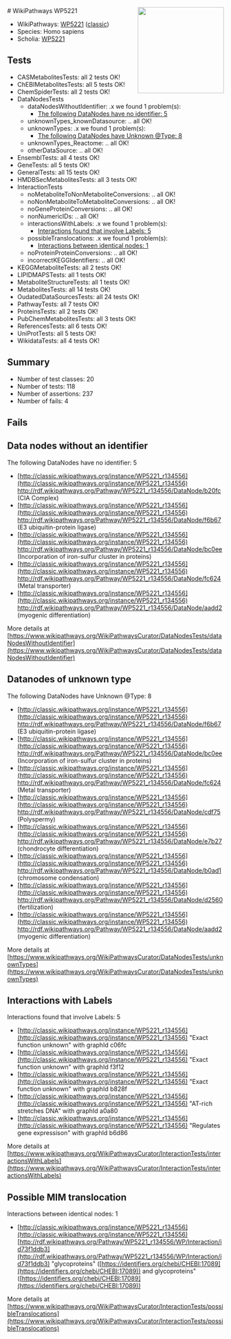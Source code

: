 <img style="float: right; width: 200px" src="https://upload.wikimedia.org/wikipedia/commons/thumb/8/83/Wplogo_with_text_500.png/640px-Wplogo_with_text_500.png" />
# WikiPathways WP5221

* WikiPathways: [WP5221](https://wikipathways.org/pathways/WP5221) ([classic](https://classic.wikipathways.org/instance/WP5221))
* Species: Homo sapiens
* Scholia: [WP5221](https://scholia.toolforge.org/wikipathways/WP5221)
## Tests
* CASMetabolitesTests: all 2 tests OK!
* ChEBIMetabolitesTests: all 5 tests OK!
* ChemSpiderTests: all 2 tests OK!
* DataNodesTests
    * dataNodesWithoutIdentifier: .x we found 1 problem(s):
        * [The following DataNodes have no identifier: 5](#d2d32fa4)
    * unknownTypes_knownDatasource: .. all OK!
    * unknownTypes: .x we found 1 problem(s):
        * [The following DataNodes have Unknown @Type: 8](#839973e6)
    * unknownTypes_Reactome: .. all OK!
    * otherDataSource: .. all OK!
* EnsemblTests: all 4 tests OK!
* GeneTests: all 5 tests OK!
* GeneralTests: all 15 tests OK!
* HMDBSecMetabolitesTests: all 3 tests OK!
* InteractionTests
    * noMetaboliteToNonMetaboliteConversions: .. all OK!
    * noNonMetaboliteToMetaboliteConversions: .. all OK!
    * noGeneProteinConversions: .. all OK!
    * nonNumericIDs: .. all OK!
    * interactionsWithLabels: .x we found 1 problem(s):
        * [Interactions found that involve Labels: 5](#630d267c)
    * possibleTranslocations: .x we found 1 problem(s):
        * [Interactions between identical nodes: 1](#1c118206)
    * noProteinProteinConversions: .. all OK!
    * incorrectKEGGIdentifiers: .. all OK!
* KEGGMetaboliteTests: all 2 tests OK!
* LIPIDMAPSTests: all 1 tests OK!
* MetaboliteStructureTests: all 1 tests OK!
* MetabolitesTests: all 14 tests OK!
* OudatedDataSourcesTests: all 24 tests OK!
* PathwayTests: all 7 tests OK!
* ProteinsTests: all 2 tests OK!
* PubChemMetabolitesTests: all 3 tests OK!
* ReferencesTests: all 6 tests OK!
* UniProtTests: all 5 tests OK!
* WikidataTests: all 4 tests OK!


## Summary

* Number of test classes: 20
* Number of tests: 118
* Number of assertions: 237
* Number of fails: 4

## Fails

<a name="d2d32fa4" />

## Data nodes without an identifier

The following DataNodes have no identifier: 5

* [http://classic.wikipathways.org/instance/WP5221_r134556](http://classic.wikipathways.org/instance/WP5221_r134556) http://rdf.wikipathways.org/Pathway/WP5221_r134556/DataNode/b20fc (CIA Complex)
* [http://classic.wikipathways.org/instance/WP5221_r134556](http://classic.wikipathways.org/instance/WP5221_r134556) http://rdf.wikipathways.org/Pathway/WP5221_r134556/DataNode/f6b67 (E3 ubiquitin-protein ligase)
* [http://classic.wikipathways.org/instance/WP5221_r134556](http://classic.wikipathways.org/instance/WP5221_r134556) http://rdf.wikipathways.org/Pathway/WP5221_r134556/DataNode/bc0ee (Incorporation of
iron-sulfur cluster in proteins)
* [http://classic.wikipathways.org/instance/WP5221_r134556](http://classic.wikipathways.org/instance/WP5221_r134556) http://rdf.wikipathways.org/Pathway/WP5221_r134556/DataNode/fc624 (Metal transporter)
* [http://classic.wikipathways.org/instance/WP5221_r134556](http://classic.wikipathways.org/instance/WP5221_r134556) http://rdf.wikipathways.org/Pathway/WP5221_r134556/DataNode/aadd2 (myogenic differentiation)


More details at [https://www.wikipathways.org/WikiPathwaysCurator/DataNodesTests/dataNodesWithoutIdentifier](https://www.wikipathways.org/WikiPathwaysCurator/DataNodesTests/dataNodesWithoutIdentifier)

<a name="839973e6" />

## Datanodes of unknown type

The following DataNodes have Unknown @Type: 8

* [http://classic.wikipathways.org/instance/WP5221_r134556](http://classic.wikipathways.org/instance/WP5221_r134556) http://rdf.wikipathways.org/Pathway/WP5221_r134556/DataNode/f6b67 (E3 ubiquitin-protein ligase)
* [http://classic.wikipathways.org/instance/WP5221_r134556](http://classic.wikipathways.org/instance/WP5221_r134556) http://rdf.wikipathways.org/Pathway/WP5221_r134556/DataNode/bc0ee (Incorporation of
iron-sulfur cluster in proteins)
* [http://classic.wikipathways.org/instance/WP5221_r134556](http://classic.wikipathways.org/instance/WP5221_r134556) http://rdf.wikipathways.org/Pathway/WP5221_r134556/DataNode/fc624 (Metal transporter)
* [http://classic.wikipathways.org/instance/WP5221_r134556](http://classic.wikipathways.org/instance/WP5221_r134556) http://rdf.wikipathways.org/Pathway/WP5221_r134556/DataNode/cdf75 (Polyspermy)
* [http://classic.wikipathways.org/instance/WP5221_r134556](http://classic.wikipathways.org/instance/WP5221_r134556) http://rdf.wikipathways.org/Pathway/WP5221_r134556/DataNode/e7b27 (chondrocyte differentiation)
* [http://classic.wikipathways.org/instance/WP5221_r134556](http://classic.wikipathways.org/instance/WP5221_r134556) http://rdf.wikipathways.org/Pathway/WP5221_r134556/DataNode/b0ad1 (chromosome
condensation)
* [http://classic.wikipathways.org/instance/WP5221_r134556](http://classic.wikipathways.org/instance/WP5221_r134556) http://rdf.wikipathways.org/Pathway/WP5221_r134556/DataNode/d2560 (fertilization)
* [http://classic.wikipathways.org/instance/WP5221_r134556](http://classic.wikipathways.org/instance/WP5221_r134556) http://rdf.wikipathways.org/Pathway/WP5221_r134556/DataNode/aadd2 (myogenic differentiation)


More details at [https://www.wikipathways.org/WikiPathwaysCurator/DataNodesTests/unknownTypes](https://www.wikipathways.org/WikiPathwaysCurator/DataNodesTests/unknownTypes)

<a name="630d267c" />

## Interactions with Labels

Interactions found that involve Labels: 5

* [http://classic.wikipathways.org/instance/WP5221_r134556](http://classic.wikipathways.org/instance/WP5221_r134556) "Exact function unknown" with graphId c06fc
* [http://classic.wikipathways.org/instance/WP5221_r134556](http://classic.wikipathways.org/instance/WP5221_r134556) "Exact function unknown" with graphId f3f12
* [http://classic.wikipathways.org/instance/WP5221_r134556](http://classic.wikipathways.org/instance/WP5221_r134556) "Exact function unknown" with graphId b828f
* [http://classic.wikipathways.org/instance/WP5221_r134556](http://classic.wikipathways.org/instance/WP5221_r134556) "AT-rich stretches DNA" with graphId a0a80
* [http://classic.wikipathways.org/instance/WP5221_r134556](http://classic.wikipathways.org/instance/WP5221_r134556) "Regulates
gene expressison" with graphId b6d86


More details at [https://www.wikipathways.org/WikiPathwaysCurator/InteractionTests/interactionsWithLabels](https://www.wikipathways.org/WikiPathwaysCurator/InteractionTests/interactionsWithLabels)

<a name="1c118206" />

## Possible MIM translocation

Interactions between identical nodes: 1

* [http://classic.wikipathways.org/instance/WP5221_r134556](http://classic.wikipathways.org/instance/WP5221_r134556) [http://rdf.wikipathways.org/Pathway/WP5221_r134556/WP/Interaction/id73f1ddb3](http://rdf.wikipathways.org/Pathway/WP5221_r134556/WP/Interaction/id73f1ddb3) "glycoproteins" ([https://identifiers.org/chebi/CHEBI:17089](https://identifiers.org/chebi/CHEBI:17089)) and 
glycoproteins" ([https://identifiers.org/chebi/CHEBI:17089](https://identifiers.org/chebi/CHEBI:17089))


More details at [https://www.wikipathways.org/WikiPathwaysCurator/InteractionTests/possibleTranslocations](https://www.wikipathways.org/WikiPathwaysCurator/InteractionTests/possibleTranslocations)

